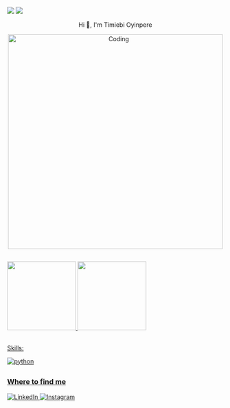 <p align="center">
  
  ![](https://cdn.rawgit.com/sindresorhus/awesome/d7305f38d29fed78fa85652e3a63e154dd8e8829/media/badge.svg)
  ![](https://komarev.com/ghpvc/?username=TiO-DevOps&color=dc143c)
</p>
 
<p align="center">
  Hi 👋, I'm Timiebi Oyinpere
</p>

<p align="center">
  <img align="center" alt="Coding" width="500" src="https://qph.fs.quoracdn.net/main-qimg-fa7b4bdc3b2f73e749e5c2c646d4ae13">
</p>

##
<p align="center">
  <a href="https://github.com/TiO-DevOps">
</p>

 <p>
  <img height="160em" 
       src="https://github-readme-stats.vercel.app/api?username=TiO-DevOps&show_icons=true&theme=react&include_all_commits=true&count_private=true" />
  <img height="160em" 
       src="https://github-readme-stats.vercel.app/api/top-langs/?username=TiO-DevOps&layout=compact&theme=react" /> 
</p>

##
 <p>Skills:</p>
 <p style="display: inline_block">
<img align="center" alt="python" src="https://img.shields.io/badge/Python-FFD43B?style=for-the-badge&logo=python&logoColor=blue" />

##
<h3>Where to find me</h3>
<p>
  <a href="https://www.linkedin.com/in/timiebi-oyinpere-25925a8b" target="_blank"><img alt="LinkedIn" src="https://img.shields.io/badge/linkedin-%230077B5.svg?&style=for-the-badge&logo=linkedin&logoColor=white" />
  <a href="https://www.instagram.com/TiO_Socials" target="_blank"><img alt="Instagram" src="https://img.shields.io/badge/instagram-%23dc2743.svg?&style=for-the-badge&logo=instagram&logoColor=white" />
</p>

<!---
TiO-DevOps/TiO-DevOps is a ✨ special ✨ repository because its `README.md` (this file) appears on your GitHub profile.
You can click the Preview link to take a look at your changes.
---
=======
